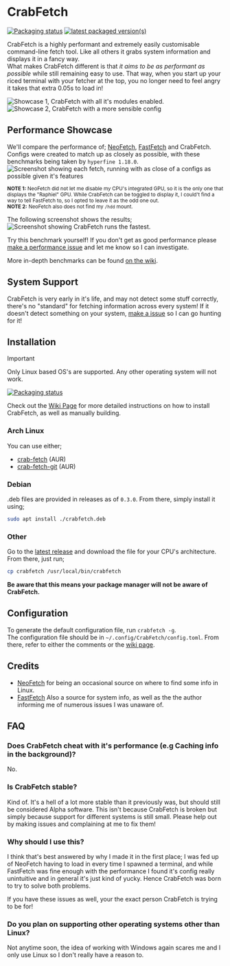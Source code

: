 # CrabFetch
[![Packaging status](https://repology.org/badge/tiny-repos/crab-fetch.svg)](https://repology.org/project/crab-fetch/versions)
[![latest packaged version(s)](https://repology.org/badge/latest-versions/crab-fetch.svg)](https://repology.org/project/crab-fetch/versions)

CrabFetch is a highly performant and extremely easily customisable command-line fetch tool. Like all others it grabs system information and displays it in a fancy way.<br>
What makes CrabFetch different is that _it aims to be as performant as possible_ while still remaining easy to use. That way, when you start up your riced terminal with your fetcher at the top, you no longer need to feel angry it takes that extra 0.05s to load in!

![Showcase 1, CrabFetch with all it's modules enabled.](https://i.imgur.com/pAOwyEC.png)
![Showcase 2, CrabFetch with a more sensible config](https://i.imgur.com/zr9x8l8.png)


## Performance Showcase
We'll compare the performance of; [NeoFetch](https://github.com/dylanaraps/neofetch), [FastFetch](https://github.com/fastfetch-cli/fastfetch) and CrabFetch.  
Configs were created to match up as closely as possible, with these benchmarks being taken by `hyperfine 1.18.0`.  
![Screenshot showing each fetch, running with as close of a configs as possible given it's features](https://i.imgur.com/TqT92jM.png)  

<sub>**NOTE 1:** NeoFetch did not let me disable my CPU's integrated GPU, so it is the only one that displays the "Raphiel" GPU. While CrabFetch can be toggled to display it, I could't find a way to tell FastFetch to, so I opted to leave it as the odd one out.</sub><br>
<sub>**NOTE 2:** NeoFetch also does not find my `/hdd` mount.</sub>
  
The following screenshot shows the results;  
![Screenshot showing CrabFetch runs the fastest.](https://i.imgur.com/qETW6EI.png)  
  
Try this benchmark yourself! If you don't get as good performance please [make a performance issue](https://github.com/LivacoNew/CrabFetch/issues/new?assignees=&labels=performance&projects=&template=performance-issue.md&title=) and let me know so I can investigate.

More in-depth benchmarks can be found [on the wiki](https://github.com/LivacoNew/CrabFetch/wiki/Benchmarks).


## System Support
CrabFetch is very early in it's life, and may not detect some stuff correctly, there's no "standard" for fetching information across every system! If it doesn't detect something on your system, [make a issue](https://github.com/LivacoNew/CrabFetch/issues/new?assignees=&labels=detection&projects=&template=detection-issue.md&title=) so I can go hunting for it!


## Installation
> [!IMPORTANT]
> Only Linux based OS's are supported. Any other operating system will not work.
>
[![Packaging status](https://repology.org/badge/vertical-allrepos/crab-fetch.svg)](https://repology.org/project/crab-fetch/versions)

Check out the [Wiki Page](https://github.com/LivacoNew/CrabFetch/wiki/Installation) for more detailed instructions on how to install CrabFetch, as well as manually building.

### Arch Linux
You can use either;
- [crab-fetch](https://aur.archlinux.org/packages/crab-fetch) (AUR)
- [crab-fetch-git](https://aur.archlinux.org/packages/crab-fetch-git) (AUR)

### Debian
.deb files are provided in releases as of `0.3.0`. From there, simply install it using;
```sh
sudo apt install ./crabfetch.deb
```

### Other
Go to the [latest release](https://github.com/LivacoNew/CrabFetch/releases/latest) and download the file for your CPU's architecture. From there, just run;
```sh
cp crabfetch /usr/local/bin/crabfetch
```
**Be aware that this means your package manager will not be aware of CrabFetch.**

## Configuration
To generate the default configuration file, run `crabfetch -g`.<br>
The configuration file should be in `~/.config/CrabFetch/config.toml`. From there, refer to either the comments or the [wiki page](https://github.com/LivacoNew/CrabFetch/wiki/Configuration).

## Credits
- [NeoFetch](https://github.com/dylanaraps/neofetch) for being an occasional source on where to find some info in Linux.
- [FastFetch](https://github.com/fastfetch-cli/fastfetch) Also a source for system info, as well as the the author informing me of numerous issues I was unaware of.


## FAQ
### Does CrabFetch cheat with it's performance (e.g Caching info in the background)?
No.<br>

### Is CrabFetch stable?
Kind of. It's a hell of a lot more stable than it previously was, but should still be considered Alpha software. This isn't because CrabFetch is broken but simply because support for different systems is still small. Please help out by making issues and complaining at me to fix them!

### Why should I use this?
I think that's best answered by why I made it in the first place; I was fed up of NeoFetch having to load in every time I spawned a terminal, and while FastFetch was fine enough with the performance I found it's config really unintuitive and in general it's just kind of yucky. Hence CrabFetch was born to try to solve both problems.

If you have these issues as well, your the exact person CrabFetch is trying to be for!

### Do you plan on supporting other operating systems other than Linux?
Not anytime soon, the idea of working with Windows again scares me and I only use Linux so I don't really have a reason to.
